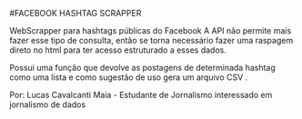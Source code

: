 #FACEBOOK HASHTAG SCRAPPER

WebScrapper para hashtags públicas do Facebook
A API não permite mais fazer esse tipo de consulta, então se torna necessário fazer uma raspagem direto no html para ter acesso estruturado a esses dados.

Possui uma função que devolve as postagens de determinada hashtag como uma lista e como sugestão de uso gera um arquivo CSV . 

Por: Lucas Cavalcanti Maia - Estudante de Jornalismo interessado em jornalismo de dados
